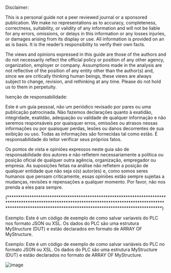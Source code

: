 Disclaimer:

This is a personal guide not a peer reviewed journal or a sponsored publication. We make no representations as to accuracy, completeness, correctness, suitability, or validity of any information and will not be liable for any errors, omissions, or delays in this information or any losses injuries, or damages arising from its display or use. All information is provided on an as is basis. It is the reader’s responsibility to verify their own facts.

The views and opinions expressed in this guide are those of the authors and do not necessarily reflect the official policy or position of any other agency, organization, employer or company. Assumptions made in the analysis are not reflective of the position of any entity other than the author(s) and, since we are critically thinking human beings, these views are always subject to change, revision, and rethinking at any time. Please do not hold us to them in perpetuity.


Isenção de responsabilidade:

Este é um guia pessoal, não um periódico revisado por pares ou uma publicação patrocinada. Não fazemos declarações quanto à exatidão, integridade, exatidão, adequação ou validade de qualquer informação e não seremos responsáveis por quaisquer erros, omissões ou atrasos nessas informações ou por quaisquer perdas, lesões ou danos decorrentes de sua exibição ou uso. Todas as informações são fornecidas tal como estão. É responsabilidade do leitor verificar seus próprios fatos.

Os pontos de vista e opiniões expressos neste guia são de responsabilidade dos autores e não refletem necessariamente a política ou posição oficial de qualquer outra agência, organização, empregador ou empresa. As suposições feitas na análise não refletem a posição de qualquer entidade que não seja o(s) autor(es) e, como somos seres humanos que pensam criticamente, essas opiniões estão sempre sujeitas a mudanças, revisões e repensações a qualquer momento. Por favor, não nos prenda a eles para sempre.

(********************************************************************************************************************************************************************************************************************)


Exemplo:
Este é um código de exemplo de como salvar variaveis do PLC nos formato JSON ou XSL. Os dados do PLC são uma estrutura MyStructure (DUT) e estão declarados em formato de ARRAY OF MyStructure.

Exemplo:
Este é um código de exemplo de como salvar variáveis do PLC no formato JSON ou XSL. Os dados do PLC são uma estrutura MyStructure (DUT) e estão declarados no formato de ARRAY OF MyStructure.


![image](https://github.com/automacaoweb/TF2000-Save-Json-or-CSV/assets/47016284/9e53d8bc-102c-4a76-af0d-b017cab34f9c)

